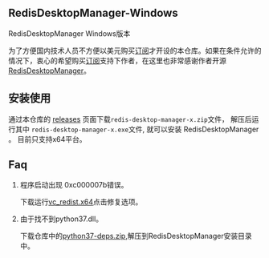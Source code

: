 ## RedisDesktopManager-Windows

RedisDesktopManager Windows版本

为了方便国内技术人员不方便以美元购买[订阅](https://redisdesktop.com/pricing)才开设的本仓库。如果在条件允许的情况下，衷心的希望购买[订阅](https://redisdesktop.com/pricing)支持下作者，在这里也非常感谢作者开源[RedisDesktopManager](https://github.com/uglide/RedisDesktopManager)。

## 安装使用

通过本仓库的 [releases](https://github.com/lework/RedisDesktopManager-Windows/releases) 页面下载`redis-desktop-manager-x.zip`文件， 解压后运行其中 `redis-desktop-manager-x.exe`文件, 就可以安装 RedisDesktopManager 。 目前只支持x64平台。

## Faq

1. 程序启动出现 0xc000007b错误。

    下载运行[vc_redist.x64](https://aka.ms/vs/15/release/vc_redist.x64.exe)点击修复选项。
2. 由于找不到python37.dll。

    下载仓库中的[python37-deps.zip](https://github.com/lework/RedisDesktopManager-Windows/blob/master/python37-deps.zip?raw=true),解压到RedisDesktopManager安装目录中。
